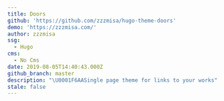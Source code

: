 ```yaml
---
title: Doors
github: 'https://github.com/zzzmisa/hugo-theme-doors'
demo: 'https://zzzmisa.com/'
author: zzzmisa
ssg:
  - Hugo
cms:
  - No Cms
date: 2019-08-05T14:40:43.000Z
github_branch: master
description: "\U0001F6AASingle page theme for links to your works"
stale: false
---
```

